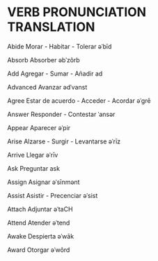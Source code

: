 
# VERB                  PRONUNCIATION                   TRANSLATION

Abide                   Morar - Habitar - Tolerar       əˈbīd         

Absorb                  Absorber                        əbˈzôrb      

Add                     Agregar - Sumar - Añadir        ad          

Advanced                Avanzar                         ədˈvanst 

Agree                   Estar de acuerdo - Acceder - Acordar    əˈɡrē

Answer                  Responder - Contestar           ˈansər

Appear                  Aparecer                        əˈpir

Arise                   Alzarse - Surgir - Levantarse   əˈrīz

Arrive                  Llegar                          əˈrīv

Ask                     Preguntar                       ask

Assign                  Asignar                         əˈsīnmənt

Assist                  Asistir - Precenciar            əˈsist  

Attach                  Adjuntar                        əˈtaCH 

Attend                  Atender                         əˈtend

Awake                   Despierta                       əˈwāk

Award                   Otorgar                         əˈwôrd



